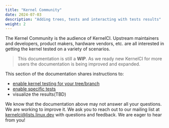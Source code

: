 ```yaml
---
title: "Kernel Community"
date: 2024-07-03
description: "Adding trees, tests and interacting with tests results"
weight: 2
---
```


The Kernel Community is the audience of KernelCI. Upstream maintainers and developers, product makers, hardware vendors, etc. are all interested in getting the kernel tested on a variety of scenarios.

> This documentation is still a **WIP**. As we ready new KernelCI for more users the documentation is being improved and expanded.

This section of the documentation shares instructions to:
* [enable kernel testing for your tree/branch](../maestro/pipeline/developer-documentation/#enabling-a-new-kernel-tree)
* [enable specific tests](../maestro/pipeline/developer-documentation/#enabling-a-new-test)
* visualize the results(TBD)

We know that the documentation above may not answer all your questions. We are working to improve it. We ask you to reach out to our mailing list at [kernelci@lists.linux.dev](mailto:kernelci@lists.linux.dev)  with questions and feedback. We are eager to hear from you!
